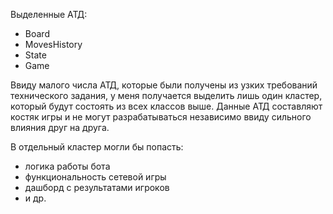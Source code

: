 Выделенные АТД:
* Board
* MovesHistory
* State
* Game

Ввиду малого числа АТД, которые были получены из узких требований технического задания, у меня получается выделить лишь один кластер, который будут состоять из всех классов выше. 
Данные АТД составляют костяк игры и не могут разрабатываться независимо ввиду сильного влияния друг на друга.

В отдельный кластер могли бы попасть:
* логика работы бота
* функциональность сетевой игры
* дашборд с результатами игроков
* и др.
